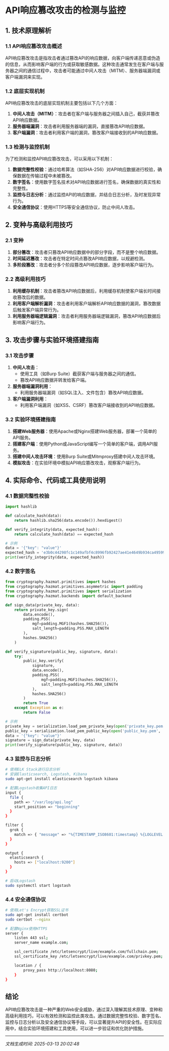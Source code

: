 # API响应篡改攻击的检测与监控

## 1. 技术原理解析

### 1.1 API响应篡改攻击概述
API响应篡改攻击是指攻击者通过篡改API的响应数据，向客户端传递恶意或伪造的信息，从而影响客户端的行为或获取敏感数据。这种攻击通常发生在客户端与服务器之间的通信过程中，攻击者可能通过中间人攻击（MITM）、服务器端漏洞或客户端漏洞来实现。

### 1.2 底层实现机制
API响应篡改攻击的底层实现机制主要包括以下几个方面：

1. **中间人攻击（MITM）**：攻击者在客户端与服务器之间插入自己，截获并篡改API响应数据。
2. **服务器端漏洞**：攻击者利用服务器端的漏洞，直接篡改API响应数据。
3. **客户端漏洞**：攻击者利用客户端的漏洞，篡改客户端接收到的API响应数据。

### 1.3 检测与监控机制
为了检测和监控API响应篡改攻击，可以采用以下机制：

1. **数据完整性校验**：通过哈希算法（如SHA-256）对API响应数据进行校验，确保数据在传输过程中未被篡改。
2. **数字签名**：使用数字签名技术对API响应数据进行签名，确保数据的真实性和完整性。
3. **监控与日志分析**：通过监控API的响应数据，并结合日志分析，及时发现异常行为。
4. **安全通信协议**：使用HTTPS等安全通信协议，防止中间人攻击。

## 2. 变种与高级利用技巧

### 2.1 变种
1. **部分篡改**：攻击者只篡改API响应数据中的部分字段，而不是整个响应数据。
2. **时间延迟篡改**：攻击者在特定时间点篡改API响应数据，以规避检测。
3. **多阶段篡改**：攻击者分多个阶段篡改API响应数据，逐步影响客户端行为。

### 2.2 高级利用技巧
1. **利用缓存机制**：攻击者篡改API响应数据后，利用缓存机制使客户端长时间接收篡改后的数据。
2. **利用客户端解析漏洞**：攻击者利用客户端解析API响应数据的漏洞，篡改数据后触发客户端异常行为。
3. **利用服务器端逻辑漏洞**：攻击者利用服务器端逻辑漏洞，篡改API响应数据后影响客户端行为。

## 3. 攻击步骤与实验环境搭建指南

### 3.1 攻击步骤
1. **中间人攻击**：
   - 使用工具（如Burp Suite）截获客户端与服务器之间的通信。
   - 篡改API响应数据并转发给客户端。
2. **服务器端漏洞利用**：
   - 利用服务器端漏洞（如SQL注入、文件包含）篡改API响应数据。
3. **客户端漏洞利用**：
   - 利用客户端漏洞（如XSS、CSRF）篡改客户端接收到的API响应数据。

### 3.2 实验环境搭建指南
1. **搭建Web服务器**：使用Apache或Nginx搭建Web服务器，部署一个简单的API服务。
2. **搭建客户端**：使用Python或JavaScript编写一个简单的客户端，调用API服务。
3. **搭建中间人攻击环境**：使用Burp Suite或Mitmproxy搭建中间人攻击环境。
4. **模拟攻击**：在实验环境中模拟API响应篡改攻击，观察客户端行为。

## 4. 实际命令、代码或工具使用说明

### 4.1 数据完整性校验
```python
import hashlib

def calculate_hash(data):
    return hashlib.sha256(data.encode()).hexdigest()

def verify_integrity(data, expected_hash):
    return calculate_hash(data) == expected_hash

# 示例
data = '{"key": "value"}'
expected_hash = 'e3b0c44298fc1c149afbf4c8996fb92427ae41e4649b934ca495991b7852b855'
print(verify_integrity(data, expected_hash))
```

### 4.2 数字签名
```python
from cryptography.hazmat.primitives import hashes
from cryptography.hazmat.primitives.asymmetric import padding
from cryptography.hazmat.primitives import serialization
from cryptography.hazmat.backends import default_backend

def sign_data(private_key, data):
    return private_key.sign(
        data.encode(),
        padding.PSS(
            mgf=padding.MGF1(hashes.SHA256()),
            salt_length=padding.PSS.MAX_LENGTH
        ),
        hashes.SHA256()
    )

def verify_signature(public_key, signature, data):
    try:
        public_key.verify(
            signature,
            data.encode(),
            padding.PSS(
                mgf=padding.MGF1(hashes.SHA256()),
                salt_length=padding.PSS.MAX_LENGTH
            ),
            hashes.SHA256()
        )
        return True
    except Exception as e:
        return False

# 示例
private_key = serialization.load_pem_private_key(open('private_key.pem', 'rb').read(), password=None, backend=default_backend())
public_key = serialization.load_pem_public_key(open('public_key.pem', 'rb').read(), backend=default_backend())
data = '{"key": "value"}'
signature = sign_data(private_key, data)
print(verify_signature(public_key, signature, data))
```

### 4.3 监控与日志分析
```bash
# 使用ELK Stack进行日志分析
# 安装Elasticsearch, Logstash, Kibana
sudo apt-get install elasticsearch logstash kibana

# 配置Logstash收集API日志
input {
  file {
    path => "/var/log/api.log"
    start_position => "beginning"
  }
}

filter {
  grok {
    match => { "message" => "%{TIMESTAMP_ISO8601:timestamp} %{LOGLEVEL:loglevel} %{GREEDYDATA:message}" }
  }
}

output {
  elasticsearch {
    hosts => ["localhost:9200"]
  }
}

# 启动Logstash
sudo systemctl start logstash
```

### 4.4 安全通信协议
```bash
# 使用Let's Encrypt获取SSL证书
sudo apt-get install certbot
sudo certbot --nginx

# 配置Nginx使用HTTPS
server {
    listen 443 ssl;
    server_name example.com;

    ssl_certificate /etc/letsencrypt/live/example.com/fullchain.pem;
    ssl_certificate_key /etc/letsencrypt/live/example.com/privkey.pem;

    location / {
        proxy_pass http://localhost:8080;
    }
}
```

## 结论
API响应篡改攻击是一种严重的Web安全威胁，通过深入理解其技术原理、变种和高级利用技巧，可以有效检测和监控此类攻击。通过数据完整性校验、数字签名、监控与日志分析以及安全通信协议等手段，可以显著提升API的安全性。在实际应用中，结合实验环境搭建和工具使用，可以进一步验证和优化防护措施。

---

*文档生成时间: 2025-03-13 20:02:48*
